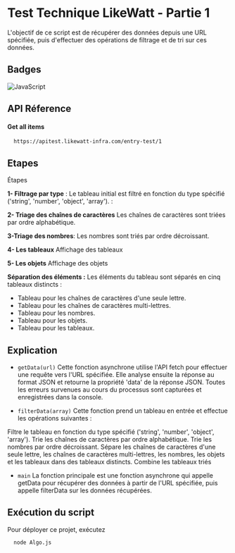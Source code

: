 
# Test Technique LikeWatt - Partie 1

L'objectif de ce script est de récupérer des données depuis une URL spécifiée, puis d'effectuer des opérations de filtrage et de tri sur ces données.


## Badges

![JavaScript](https://img.shields.io/badge/javascript-%23323330.svg?style=for-the-badge&logo=javascript&logoColor=%23F7DF1E)



## API Réference

#### Get all items

```http
  https://apitest.likewatt-infra.com/entry-test/1
```


## Etapes 

Étapes

**1- Filtrage par type** :
Le tableau initial est filtré en fonction du type spécifié ('string', 'number', 'object', 'array').
:

**2- Triage des chaînes de caractères**
Les chaînes de caractères sont triées par ordre alphabétique.

**3-Triage des nombres**:
Les nombres sont triés par ordre décroissant.

**4- Les tableaux** Affichage des tableaux

**5- Les objets** Affichage des objets

**Séparation des éléments :**
Les éléments du tableau sont séparés en cinq tableaux distincts :
- Tableau pour les chaînes de caractères d'une seule lettre.
- Tableau pour les chaînes de caractères multi-lettres.
- Tableau pour les nombres.
- Tableau pour les objets.
- Tableau pour les tableaux.



## Explication 

 - `getData(url)`
Cette fonction asynchrone utilise l'API fetch pour effectuer une requête vers l'URL spécifiée. Elle analyse ensuite la réponse au format JSON et retourne la propriété 'data' de la réponse JSON. Toutes les erreurs survenues au cours du processus sont capturées et enregistrées dans la console.

- `filterData(array)`
Cette fonction prend un tableau en entrée et effectue les opérations suivantes :

Filtre le tableau en fonction du type spécifié ('string', 'number', 'object', 'array').
Trie les chaînes de caractères par ordre alphabétique.
Trie les nombres par ordre décroissant.
Sépare les chaînes de caractères d'une seule lettre, les chaînes de caractères multi-lettres, les nombres, les objets et les tableaux dans des tableaux distincts.
Combine les tableaux triés

- `main`
La fonction principale est une fonction asynchrone qui appelle getData pour récupérer des données à partir de l'URL spécifiée, puis appelle filterData sur les données récupérées.
## Exécution du script 

Pour déployer ce projet, exécutez

```bash
  node Algo.js

```

